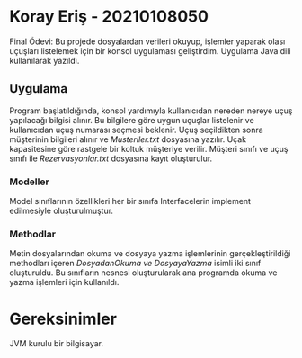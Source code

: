 # Koray Eriş - 20210108050
Final Ödevi:
Bu projede dosyalardan verileri okuyup, işlemler yaparak olası uçuşları listelemek için bir konsol uygulaması geliştirdim. Uygulama Java dili kullanılarak yazıldı.

## Uygulama 
 Program başlatıldığında, konsol yardımıyla kullanıcıdan nereden 
nereye uçuş yapılacağı bilgisi alınır. Bu bilgilere göre uygun uçuşlar listelenir ve kullanıcıdan uçuş numarası seçmesi beklenir. Uçuş seçildikten sonra müşterinin bilgileri alınır ve 
_Musteriler.txt_ dosyasına yazılır. Uçak kapasitesine göre rastgele bir koltuk müşteriye verilir. Müşteri sınıfı ve uçuş sınıfı ile _Rezervasyonlar.txt_ dosyasına kayıt oluşturulur.

### Modeller

Model sınıflarının özellikleri her bir sınıfa Interfacelerin implement edilmesiyle oluşturulmuştur.

### Methodlar
Metin dosyalarından okuma ve dosyaya yazma işlemlerinin gerçekleştirildiği methodları içeren _DosyadanOkuma ve DosyayaYazma_ isimli iki sınıf oluşturuldu. Bu sınıfların nesnesi
oluşturularak ana programda okuma ve yazma işlemleri için kullanıldı.

# Gereksinimler
JVM kurulu bir bilgisayar.
